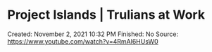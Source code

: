 # Project Islands | Trulians at Work

Created: November 2, 2021 10:32 PM
Finished: No
Source: https://www.youtube.com/watch?v=4RmAl6HUsW0